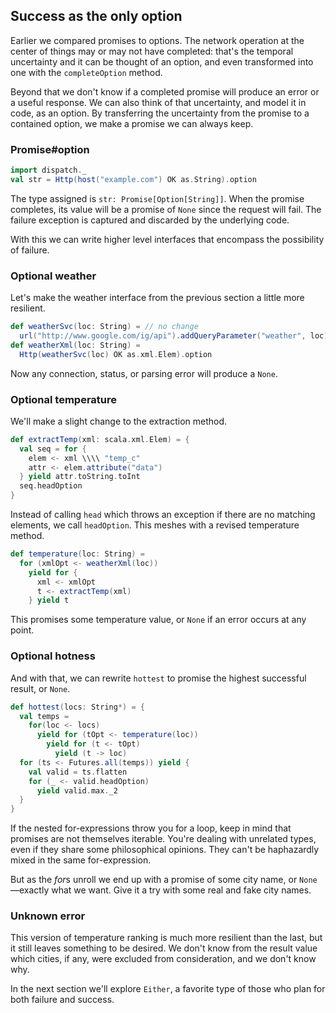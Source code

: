 Success as the only option
--------------------------

Earlier we compared promises to options. The network operation at the
center of things may or may not have completed: that's the temporal
uncertainty and it can be thought of an option, and even transformed
into one with the `completeOption` method.

Beyond that we don't know if a completed promise will produce an error
or a useful response. We can also think of that uncertainty, and model
it in code, as an option. By transferring the uncertainty from the
promise to a contained option, we make a promise we can always keep.

### Promise#option

```scala
import dispatch._
val str = Http(host("example.com") OK as.String).option
```

The type assigned is `str: Promise[Option[String]]`. When the promise
completes, its value will be a promise of `None` since the request
will fail. The failure exception is captured and discarded by the
underlying code.

With this we can write higher level interfaces that encompass the
possibility of failure.

### Optional weather

Let's make the weather interface from the previous section a little
more resilient.

```scala
def weatherSvc(loc: String) = // no change
  url("http://www.google.com/ig/api").addQueryParameter("weather", loc)
def weatherXml(loc: String) =
  Http(weatherSvc(loc) OK as.xml.Elem).option
```

Now any connection, status, or parsing error will produce a `None`.

### Optional temperature

We'll make a slight change to the extraction method.

```scala
def extractTemp(xml: scala.xml.Elem) = {
  val seq = for {
    elem <- xml \\\\ "temp_c"
    attr <- elem.attribute("data") 
  } yield attr.toString.toInt
  seq.headOption
}
```

Instead of calling `head` which throws an exception if there are no
matching elements, we call `headOption`. This meshes with a revised
temperature method.

```scala
def temperature(loc: String) =
  for (xmlOpt <- weatherXml(loc))
    yield for {
      xml <- xmlOpt
      t <- extractTemp(xml)
    } yield t
```

This promises some temperature value, or `None` if an error occurs at
any point.

### Optional hotness

And with that, we can rewrite `hottest` to promise the highest
successful result, or `None`.

```scala
def hottest(locs: String*) = {
  val temps =
    for(loc <- locs)
      yield for (tOpt <- temperature(loc))
        yield for (t <- tOpt)
          yield (t -> loc)
  for (ts <- Futures.all(temps)) yield {
    val valid = ts.flatten
    for (_ <- valid.headOption)
      yield valid.max._2
  }
}
```

If the nested for-expressions throw you for a loop, keep in mind that
promises are not themselves iterable. You're dealing with unrelated
types, even if they share some philosophical opinions. They can't be
haphazardly mixed in the same for-expression.

But as the *for*s unroll we end up with a promise of some city name,
or `None`—exactly what we want. Give it a try with some real and fake
city names.

### Unknown error

This version of temperature ranking is much more resilient than the
last, but it still leaves something to be desired. We don't know from
the result value which cities, if any, were excluded from
consideration, and we don't know why.

In the next section we'll explore `Either`, a favorite type of those
who plan for both failure and success.
